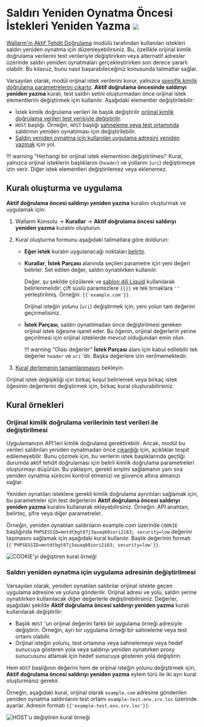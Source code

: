 # Saldırı Yeniden Oynatma Öncesi İstekleri Yeniden Yazma <a href="../../../about-wallarm/subscription-plans/#subscription-plans"><img src="../../../images/api-security-tag.svg" style="border: none;"></a>

[Wallarm'ın Aktif Tehdit Doğrulama](overview.md) modülü tarafından kullanılan istekleri saldırı yeniden oynatma için düzenleyebilirsiniz. Bu, özellikle orijinal kimlik doğrulama verilerini test verileriyle değiştirirken veya alternatif adresler üzerinde saldırı yeniden oynatmaları gerçekleştirirken son derece yararlı olabilir. Bu kılavuz, bunu nasıl başarabileceğiniz konusunda talimatlar sağlar.

Varsayılan olarak, modül orijinal istek verilerini korur, yalnızca [spesifik kimlik doğrulama parametrelerini çıkartır](overview.md#test-request-security). **Aktif doğrulama öncesinde saldırıyı yeniden yazma** kuralı, test saldırı setini oluşturmadan önce orijinal istek elementlerini değiştirmek için kullanılır. Aşağıdaki elementler değiştirilebilir:

* İstek kimlik doğrulama verileri ile başlık değiştirilir [orijinal kimlik doğrulama verileri test verisiyle değiştirilir](#replacing-original-authentication-data-with-test-data).
* `HOST` başlığı. Örneğin, `HOST` başlığı [sahneleme veya test ortamında](#modifying-the-application-address-for-attack-replaying) saldırının yeniden oynatılması için değiştirilebilir.
* [Saldırı yeniden oynatma için kullanılan uygulama adresini yeniden yazmak](#modifying-the-application-address-for-attack-replaying) için yol.

!!! warning "Herhangi bir orijinal istek elementinin değiştirilmesi"
    Kural, yalnızca orijinal isteklerin başlıklarını (`header`) ve yollarını (`uri`) değiştirmeye izin verir. Diğer istek elementleri değiştirilemez veya eklenemez.

## Kuralı oluşturma ve uygulama

**Aktif doğrulama öncesi saldırıyı yeniden yazma** kuralını oluşturmak ve uygulamak için:

1. Wallarm Konsolu → **Kurallar** → **Aktif doğrulama öncesi saldırıyı yeniden yazma** kuralını oluşturun.
1. Kural oluşturma formunu aşağıdaki talimatlara göre doldurun:

      * **Eğer istek** kuralın uygulanacağı noktaları [belirtir](../../user-guides/rules/rules.md#branch-description).
      * **Kurallar**, **İstek Parçası** alanında seçilen parametre için yeni değeri belirler. Set edilen değer, saldırı oynatılırken kullanılır.

        Değer, şu şekilde çözülerek ve [şablon dili Liquid](https://shopify.github.io/liquid/) kullanılarak belirlenmelidir: çift süslü parantezlere `{{}}` ve tek tırnaklara `''` yerleştirilmiş. Örneğin: `{{'example.com'}}`.

        Orijinal isteğin yolunu (`uri`) değiştirmek için, yeni yolun tam değerini geçirmelisiniz.

      * **İstek Parçası**, saldırı oynatılmadan önce değiştirilmesi gereken orijinal istek öğesine işaret eder. Bu öğenin, orijinal değerlerin yerine geçirilmesi için orijinal isteklerde mevcut olduğundan emin olun.

        !!! warning "Olası değerler"
            **İstek Parçası** alanı için kabul edilebilir tek değerler `header` ve `uri` 'dir. Başka değerlere izin verilmemektedir.

1. [Kural derlemenin tamamlanmasını](../../user-guides/rules/rules.md) bekleyin.

Orijinal istek değişikliği için birkaç koşul belirlemek veya birkaç istek öğesinin değerlerini değiştirmek için, birkaç kural oluşturabilirsiniz.

## Kural örnekleri

### Orijinal kimlik doğrulama verilerinin test verileri ile değiştirilmesi

Uygulamanızın API'leri kimlik doğrulama gerektirebilir. Ancak, modül bu verileri saldırıları yeniden oynatmadan önce [çıkardığı](overview.md#test-request-security) için, açıklıklar tespit edilemeyebilir. Bunu çözmek için, bu verilerin istek başlıklarında geçtiği durumda aktif tehdit doğrulaması için belirli kimlik doğrulama parametreleri oluşturmayı düşünün. Bu yaklaşım, gerekli erişimi sağlamanın yanı sıra yeniden oynatma sürecini kontrol etmenizi ve güvence altına almanızı sağlar.

Yeniden oynatılan isteklere gerekli kimlik doğrulama ayrıntıları sağlamak için, bu parametreler için test değerlerini **Aktif doğrulama öncesi saldırıyı yeniden yazma** kuralını kullanarak ekleyebilirsiniz. Örneğin: API anahtarı, belirteç, şifre veya diğer parametreler.

Örneğin, yeniden oynatılan saldırıların example.com üzerinde `COOKIE` başlığında `PHPSESSID=mntdtbgt87j3auaq60iori2i63; security=low` değerini taşımasını sağlamak için aşağıdaki kural kullanılır. Başlık değerinin formatı {`{'PHPSESSID=mntdtbgt87j3auaq60iori2i63; security=low'}}`.

![COOKIE'yi değiştiren kural örneği](../../images/user-guides/rules/rewrite-request-example-cookie.png)

### Saldırı yeniden oynatma için uygulama adresinin değiştirilmesi

Varsayılan olarak, yeniden oynatılan saldırılar orijinal istekte geçen uygulama adresine ve yoluna gönderilir. Orijinal adresi ve yolu, saldırı yerine oynatılırken kullanılacak diğer değerlerle değiştirebilirsiniz. Değerler, aşağıdaki şekilde **Aktif doğrulama öncesi saldırıyı yeniden yazma** kuralı kullanılarak değiştirilir:

* Başlık `HOST` 'un orijinal değerini farklı bir uygulama örneği adresiyle değiştirin. Örneğin, ayrı bir uygulama örneği bir sahneleme veya test ortamı olabilir.
* Orijinal isteğin yolunu, test ortamına veya sahnelemeye veya hedef sunucuya gösteren yola veya saldırıyı yeniden oynatırken proxy sunucusunu atlamak için hedef sunucuya gösteren yola değiştirin.

Hem `HOST` başlığının değerini hem de orijinal isteğin yolunu değiştirmek için, **Aktif doğrulama öncesi saldırıyı yeniden yazma** eylem türü ile iki ayrı kural oluşturmanız gerekir.

Örneğin, aşağıdaki kural, orijinal olarak `example.com` adresine gönderilen yeniden oynatma saldırılarını test ortamı `example-test.env.srv.loc` üzerinde ayarlar. Adresin formatı `{{'example-test.env.srv.loc'}}`.

![HOST'u değiştiren kural örneği](../../images/user-guides/rules/rewrite-request-example-host.png)
